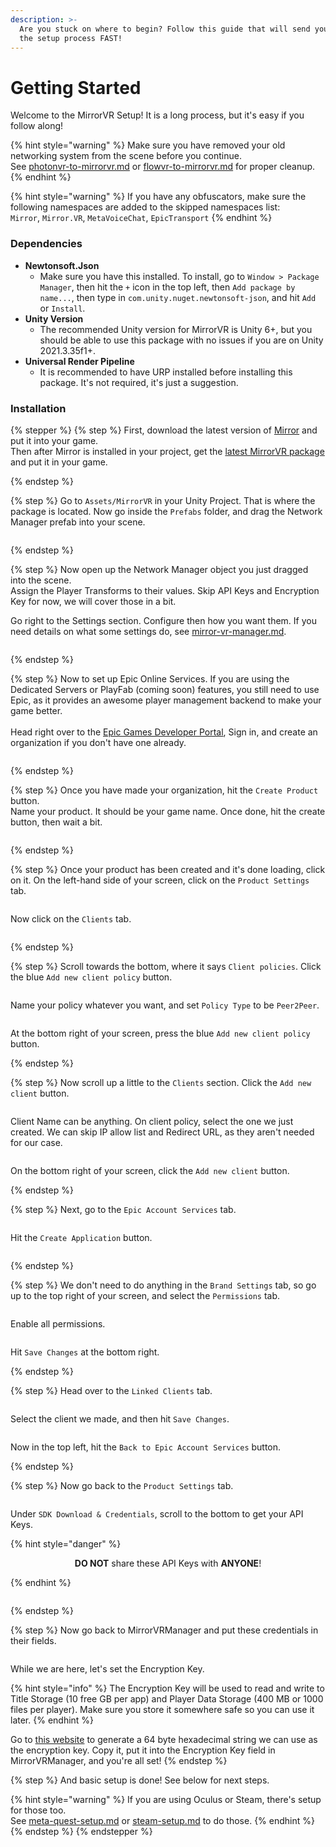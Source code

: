 ```yaml
---
description: >-
  Are you stuck on where to begin? Follow this guide that will send you through
  the setup process FAST!
---
```


# Getting Started

Welcome to the MirrorVR Setup! It is a long process, but it's easy if you follow along!

{% hint style="warning" %}
Make sure you have removed your old networking system from the scene before you continue.\
See [photonvr-to-mirrorvr.md](../guides/photonvr-to-mirrorvr.md "mention") or [flowvr-to-mirrorvr.md](../guides/flowvr-to-mirrorvr.md "mention") for proper cleanup.
{% endhint %}

{% hint style="warning" %}
If you have any obfuscators, make sure the following namespaces are added to the skipped namespaces list:\
`Mirror`, `Mirror.VR`, `MetaVoiceChat`, `EpicTransport`
{% endhint %}

### Dependencies

* **Newtonsoft.Json**
  * Make sure you have this installed. To install, go to `Window > Package Manager`, then hit the `+` icon in the top left, then `Add package by name...`, then type in `com.unity.nuget.newtonsoft-json`, and hit `Add` or `Install`.
* **Unity Version**
  * The recommended Unity version for MirrorVR is Unity 6+, but you should be able to use this package with no issues if you are on Unity 2021.3.35f1+.
* **Universal Render Pipeline**
  * It is recommended to have URP installed before installing this package. It's not required, it's just a suggestion.



### Installation

{% stepper %}
{% step %}
First, download the latest version of [Mirror](https://github.com/MirrorNetworking/Mirror) and put it into your game.\
Then after Mirror is installed in your project, get the [latest MirrorVR package](https://github.com/MirrorVR/MirrorVR/releases/latest) and put it in your game.


{% endstep %}

{% step %}
Go to `Assets/MirrorVR` in your Unity Project. That is where the package is located. Now go inside the `Prefabs` folder, and drag the Network Manager prefab into your scene.

<figure><img src="../../.gitbook/assets/Screenshot 2025-07-27 152544.png" alt=""><figcaption></figcaption></figure>


{% endstep %}

{% step %}
Now open up the Network Manager object you just dragged into the scene.\
Assign the Player Transforms to their values. Skip API Keys and Encryption Key for now, we will cover those in a bit.

Go right to the Settings section. Configure then how you want them. If you need details on what some settings do, see [mirror-vr-manager.md](../components/mirror-vr-manager.md "mention").

<figure><img src="../../.gitbook/assets/Screenshot 2025-07-27 153719.png" alt=""><figcaption></figcaption></figure>


{% endstep %}

{% step %}
Now to set up Epic Online Services. If you are using the Dedicated Servers or PlayFab (coming soon) features, you still need to use Epic, as it provides an awesome player management backend to make your game better.\
\
Head right over to the [Epic Games Developer Portal](https://dev.epicgames.com/portal), Sign in, and create an organization if you don't have one already.

<figure><img src="../../.gitbook/assets/Screenshot 2025-07-29 212551.png" alt=""><figcaption></figcaption></figure>


{% endstep %}

{% step %}
Once you have made your organization, hit the `Create Product` button.\
Name your product. It should be your game name. Once done, hit the create button, then wait a bit.

<figure><img src="../../.gitbook/assets/image (28).png" alt=""><figcaption></figcaption></figure>
{% endstep %}

{% step %}
Once your product has been created and it's done loading, click on it. On the left-hand side of your screen, click on the `Product Settings` tab.

<figure><img src="../../.gitbook/assets/image (1) (1).png" alt=""><figcaption></figcaption></figure>

Now click on the `Clients` tab.

<figure><img src="../../.gitbook/assets/image (2) (1).png" alt=""><figcaption></figcaption></figure>


{% endstep %}

{% step %}
Scroll towards the bottom, where it says `Client policies`. Click the blue `Add new client policy` button.

<figure><img src="../../.gitbook/assets/image (3) (1).png" alt=""><figcaption></figcaption></figure>

Name your policy whatever you want, and set `Policy Type` to be `Peer2Peer`.

<figure><img src="../../.gitbook/assets/image (5) (1).png" alt=""><figcaption></figcaption></figure>

At the bottom right of your screen, press the blue `Add new client policy` button.


{% endstep %}

{% step %}
Now scroll up a little to the `Clients` section. Click the `Add new client` button.

<figure><img src="../../.gitbook/assets/image (6) (1).png" alt=""><figcaption></figcaption></figure>

Client Name can be anything. On client policy, select the one we just created. We can skip IP allow list and Redirect URL, as they aren't needed for our case.

<figure><img src="../../.gitbook/assets/image (7) (1).png" alt=""><figcaption></figcaption></figure>

On the bottom right of your screen, click the `Add new client` button.


{% endstep %}

{% step %}
Next, go to the `Epic Account Services` tab.

<figure><img src="../../.gitbook/assets/image (8) (1).png" alt=""><figcaption></figcaption></figure>

Hit the `Create Application` button.

<figure><img src="../../.gitbook/assets/image (9) (1).png" alt=""><figcaption></figcaption></figure>


{% endstep %}

{% step %}
We don't need to do anything in the `Brand Settings` tab, so go up to the top right of your screen, and select the `Permissions` tab.

<figure><img src="../../.gitbook/assets/image (11) (1).png" alt=""><figcaption></figcaption></figure>

Enable all permissions.

<figure><img src="../../.gitbook/assets/image (12) (1).png" alt=""><figcaption></figcaption></figure>

Hit `Save Changes` at the bottom right.


{% endstep %}

{% step %}
Head over to the `Linked Clients` tab.

<figure><img src="../../.gitbook/assets/image (13) (1).png" alt=""><figcaption></figcaption></figure>

Select the client we made, and then hit `Save Changes`.

<figure><img src="../../.gitbook/assets/image (14) (1).png" alt=""><figcaption></figcaption></figure>

Now in the top left, hit the `Back to Epic Account Services` button.


{% endstep %}

{% step %}
Now go back to the `Product Settings` tab.

<figure><img src="../../.gitbook/assets/image (15) (1).png" alt=""><figcaption></figcaption></figure>

Under `SDK Download & Credentials`, scroll to the bottom to get your API Keys.

{% hint style="danger" %}
<p align="center"><strong>DO NOT</strong> share these API Keys with <strong>ANYONE</strong>!</p>
{% endhint %}

<figure><img src="../../.gitbook/assets/image (16) (1).png" alt=""><figcaption></figcaption></figure>


{% endstep %}

{% step %}
Now go back to MirrorVRManager and put these credentials in their fields.

<figure><img src="../../.gitbook/assets/image (17) (1).png" alt=""><figcaption></figcaption></figure>

While we are here, let's set the Encryption Key.

{% hint style="info" %}
The Encryption Key will be used to read and write to Title Storage (10 free GB per app) and Player Data Storage (400 MB or 1000 files per player). Make sure you store it somewhere safe so you can use it later.
{% endhint %}

&#x20;Go to [this website](https://generate.plus/en/hex/secret-key) to generate a 64 byte hexadecimal string we can use as the encryption key. Copy it, put it into the Encryption Key field in MirrorVRManager, and you're all set!
{% endstep %}

{% step %}
And basic setup is done! See below for next steps.

{% hint style="warning" %}
If you are using Oculus or Steam, there's setup for those too.\
See [meta-quest-setup.md](meta-quest-setup.md "mention") or [steam-setup.md](steam-setup.md "mention") to do those.
{% endhint %}
{% endstep %}
{% endstepper %}
